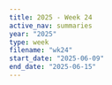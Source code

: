 ```yaml
---
title: 2025 - Week 24
active_nav: summaries
year: "2025"
type: week
filename: "wk24"
start_date: "2025-06-09"
end_date: "2025-06-15"
---
```

